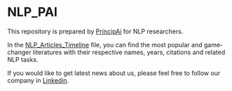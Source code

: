 # NLP_PAI
This repository is prepared by [PrincipAi](http://principai.com) for NLP researchers.

In the [NLP_Articles_Timeline](https://github.com/principai/NLP_PAI/blob/master/NLP_Articles_Timeline.md) file, you can find the most popular and game-changer literatures with their respective names, years, citations and related NLP tasks.

If you would like to get latest news about us, please feel free to follow our company in [Linkedin](https://www.linkedin.com/company/principai).
